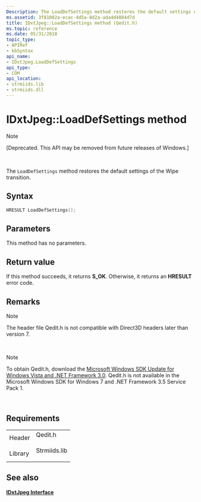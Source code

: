 ```yaml
---
Description: The LoadDefSettings method restores the default settings of the Wipe transition.
ms.assetid: 3f81002a-ecac-4d5a-8d2a-ada4d4884d7d
title: IDxtJpeg::LoadDefSettings method (Qedit.h)
ms.topic: reference
ms.date: 05/31/2018
topic_type: 
- APIRef
- kbSyntax
api_name: 
- IDxtJpeg.LoadDefSettings
api_type: 
- COM
api_location: 
- strmiids.lib
- strmiids.dll
---
```


# IDxtJpeg::LoadDefSettings method

> [!Note]  
> \[Deprecated. This API may be removed from future releases of Windows.\]

 

The `LoadDefSettings` method restores the default settings of the Wipe transition.

## Syntax


```C++
HRESULT LoadDefSettings();
```



## Parameters

This method has no parameters.

## Return value

If this method succeeds, it returns **S\_OK**. Otherwise, it returns an **HRESULT** error code.

## Remarks

> [!Note]  
> The header file Qedit.h is not compatible with Direct3D headers later than version 7.

 

> [!Note]  
> To obtain Qedit.h, download the [Microsoft Windows SDK Update for Windows Vista and .NET Framework 3.0](https://msdn.microsoft.com/windowsvista/bb980924.aspx). Qedit.h is not available in the Microsoft Windows SDK for Windows 7 and .NET Framework 3.5 Service Pack 1.

 

## Requirements



|                    |                                                                                         |
|--------------------|-----------------------------------------------------------------------------------------|
| Header<br/>  | <dl> <dt>Qedit.h</dt> </dl>      |
| Library<br/> | <dl> <dt>Strmiids.lib</dt> </dl> |



## See also

<dl> <dt>

[**IDxtJpeg Interface**](idxtjpeg.md)
</dt> </dl>

 

 




